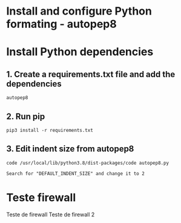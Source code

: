 # Install and configure Python formating - autopep8

# Install Python dependencies

## 1. Create a requirements.txt file and add the dependencies
```
autopep8
```

## 2. Run pip
```
pip3 install -r requirements.txt
```

## 3. Edit indent size from autopep8
```
code /usr/local/lib/python3.8/dist-packages/code autopep8.py

Search for "DEFAULT_INDENT_SIZE" and change it to 2
```

# Teste firewall
Teste de firewall
Teste de firewall 2